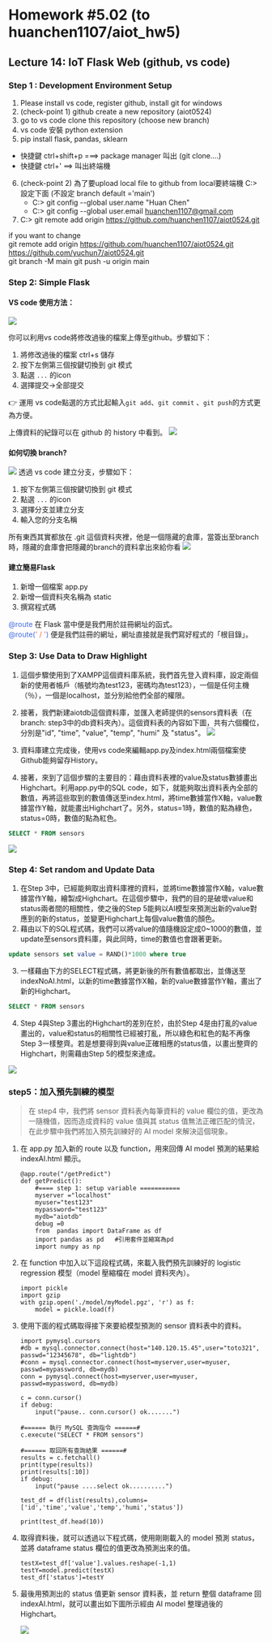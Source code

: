 # Homework #5.02 (to huanchen1107/aiot_hw5)

## Lecture 14: IoT Flask Web (github, vs code)

### Step 1 : Development Environment Setup
1. Please install vs code, register github, install git for windows
2. (check-point 1) github create a new repository (aiot0524)
3. go to vs code clone this repository (choose new branch) 
4. vs code 安裝 python extension 
5. pip install flask, pandas, sklearn 
  * 快捷鍵 ctrl+shift+p ===> package manager 叫出 (git clone....)
  * 快捷鍵 ctrl+' ==> 叫出終端機 
6. (check-point 2) 為了要upload local file to github from local要終端機 C:> 設定下面 (不設定 branch default ='main')
   * C:> git config --global user.name "Huan Chen"
   * C:> git config --global user.email huanchen1107@gmail.com
7. C:> git remote add origin https://github.com/huanchen1107/aiot0524.git

if you want to change \
git remote add origin https://github.com/huanchen1107/aiot0524.git \
https://github.com/yuchun7/aiot0524.git \
git branch -M main 
git push -u origin main

### Step 2: Simple Flask

#### VS code 使用方法：
![](https://i.imgur.com/ALkLD15.jpg)

你可以利用vs code將修改過後的檔案上傳至github。步驟如下：
1. 將修改過後的檔案 ctrl+s 儲存
2. 按下左側第三個按鍵切換到 git 模式
3. 點選 `...` 的icon
4. 選擇提交→全部提交

:point_right: 運用 vs code點選的方式比起輸入`git add`、`git commit` 、`git push`的方式更為方便。

上傳資料的紀錄可以在 github 的 history 中看到。
![](https://i.imgur.com/ZCq9MDL.png)

#### 如何切換 branch?

![](https://i.imgur.com/N0rGs6Z.jpg)
透過 vs code 建立分支，步驟如下：
1. 按下左側第三個按鍵切換到 git 模式
2. 點選 `...` 的icon
3. 選擇分支並建立分支
4. 輸入您的分支名稱

所有東西其實都放在 .git 這個資料夾裡，他是一個隱藏的倉庫，當簽出至branch時，隱藏的倉庫會把隱藏的branch的資料拿出來給你看
![](https://i.imgur.com/fjOCv3H.gif)

#### 建立簡易Flask

1. 新增一個檔案 app.py
2. 新增一個資料夾名稱為 static
3. 撰寫程式碼

<font color='#4169e1'>@route</font> 在 Flask 當中便是我們用於註冊網址的函式。\
<font color='#4169e1'>@route(<font color='#ff6347'>' / '</font>)</font> 便是我們註冊的網址，網址直接就是我們寫好程式的「根目錄」。

### Step 3: Use Data to Draw Highlight

1. 這個步驟使用到了XAMPP這個資料庫系統，我們首先登入資料庫，設定兩個新的使用者帳戶（帳號均為test123，密碼均為test123），一個是任何主機（％），一個是localhost，並分別給他們全部的權限。
2. 接著，我們新建aiotdb這個資料庫，並匯入老師提供的sensors資料表（在branch: step3中的db資料夾內）。這個資料表的內容如下圖，共有六個欄位，分別是"id", "time", "value", "temp", "humi" 及 "status"。
![](https://i.imgur.com/p6JXC2U.png)

3. 資料庫建立完成後，使用vs code來編輯app.py及index.html兩個檔案使Github能夠留存History。
4. 接著，來到了這個步驟的主要目的：藉由資料表裡的value及status數據畫出Highchart。利用app.py中的SQL code，如下，就能夠取出資料表內全部的數值，再將這些取到的數值傳送至index.html，將time數據當作X軸，value數據當作Y軸，就能畫出Highchart了。另外，status=1時，數值的點為綠色，status=0時，數值的點為紅色。
```sql
SELECT * FROM sensors
```

![](https://i.imgur.com/nn3n0eS.png)


### Step 4: Set random and Update Data

1. 在Step 3中，已經能夠取出資料庫裡的資料，並將time數據當作X軸，value數據當作Y軸，繪製成Highchart。在這個步驟中，我們的目的是破壞value和status兩者間的相關性，使之後的Step 5能夠以AI模型來預測出新的value對應到的新的status，並變更Highchart上每個value數值的顏色。
2. 藉由以下的SQL程式碼，我們可以將value的值隨機設定成0~1000的數值，並update至sensors資料庫，與此同時，time的數值也會跟著更新。
```sql
update sensors set value = RAND()*1000 where true
```
3. 一樣藉由下方的SELECT程式碼，將更新後的所有數值都取出，並傳送至indexNoAI.html，以新的time數據當作X軸，新的value數據當作Y軸，畫出了新的Highchart。
```sql
SELECT * FROM sensors
```
4. Step 4與Step 3畫出的Highchart的差別在於，由於Step 4是由打亂的value畫出的，value和status的相關性已經被打亂，所以綠色和紅色的點不再像Step 3一樣整齊。若是想要得到與value正確相應的status值，以畫出整齊的Highchart，則需藉由Step 5的模型來達成。

![](https://i.imgur.com/sgHkTuu.gif)

### step5：加入預先訓練的模型

> 在 step4 中，我們將 sensor 資料表內每筆資料的 value 欄位的值，更改為一隨機值，因而造成資料的 value 值與其 status 值無法正確匹配的情況，在此步驟中我們將加入預先訓練好的 AI model 來解決這個現象。
>
1. 在 app.py 加入新的 route 以及 function，用來回傳 AI model 預測的結果給 indexAI.html 顯示。
    ```code=python
    @app.route("/getPredict")
    def getPredict():
        #==== step 1: setup variable ===========
        myserver ="localhost"
        myuser="test123"
        mypassword="test123"
        mydb="aiotdb"
        debug =0
        from  pandas import DataFrame as df
        import pandas as pd   #引用套件並縮寫為pd
        import numpy as np
    ```

2. 在 function 中加入以下這段程式碼，來載入我們預先訓練好的 logistic regression 模型（model 壓縮檔在 model 資料夾內）。

    ```code=python
    import pickle
    import gzip
    with gzip.open('./model/myModel.pgz', 'r') as f:
        model = pickle.load(f)
    ```
    
3. 使用下面的程式碼取得接下來要給模型預測的 sensor 資料表中的資料。
    ```code=python
    import pymysql.cursors
    #db = mysql.connector.connect(host="140.120.15.45",user="toto321", passwd="12345678", db="lightdb")
    #conn = mysql.connector.connect(host=myserver,user=myuser, passwd=mypassword, db=mydb)
    conn = pymysql.connect(host=myserver,user=myuser, passwd=mypassword, db=mydb)
    
    c = conn.cursor()
    if debug:
        input("pause.. conn.cursor() ok.......")
    
    #====== 執行 MySQL 查詢指令 ======#
    c.execute("SELECT * FROM sensors")
    
    #====== 取回所有查詢結果 ======#
    results = c.fetchall()
    print(type(results))
    print(results[:10])
    if debug:
        input("pause ....select ok..........")
    
    test_df = df(list(results),columns=['id','time','value','temp','humi','status'])
    
    print(test_df.head(10))
    ```
5. 取得資料後，就可以透過以下程式碼，使用剛剛載入的 model 預測 status，並將 dataframe status 欄位的值更改為預測出來的值。
    ```code=python
    testX=test_df['value'].values.reshape(-1,1)
    testY=model.predict(testX)
    test_df['status']=testY
    ```
5. 最後用預測出的 status 值更新 sensor 資料表，並 return 整個 dataframe 回 indexAI.html，就可以畫出如下圖所示經由 AI model 整理過後的 Highchart。

    ![](https://i.imgur.com/rpe0uQS.png)


